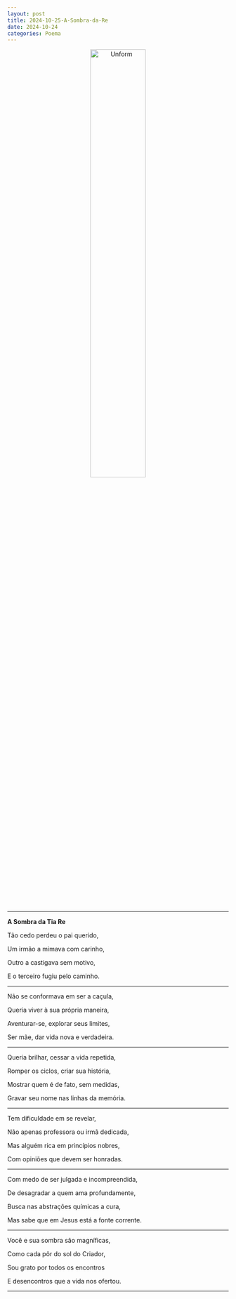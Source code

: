 ```yaml
---
layout: post
title: 2024-10-25-A-Sombra-da-Re
date: 2024-10-24
categories: Poema
---
```


<p align="center">
<img src="{{ site.baseurl }}/images/2024-10-25-A-Sombra-da-Re.webp" 
height="50%" width="50%" alt="Unform" />
</p>  


---

**A Sombra da Tia Re**

Tão cedo perdeu o pai querido,  

Um irmão a mimava com carinho,  

Outro a castigava sem motivo,  

E o terceiro fugiu pelo caminho.

---

Não se conformava em ser a caçula,  

Queria viver à sua própria maneira,  

Aventurar-se, explorar seus limites,  

Ser mãe, dar vida nova e verdadeira.

---

Queria brilhar, cessar a vida repetida,  

Romper os ciclos, criar sua história,  

Mostrar quem é de fato, sem medidas,  

Gravar seu nome nas linhas da memória.

---

Tem dificuldade em se revelar,  

Não apenas professora ou irmã dedicada,  

Mas alguém rica em princípios nobres,  

Com opiniões que devem ser honradas.

---

Com medo de ser julgada e incompreendida,  

De desagradar a quem ama profundamente,  

Busca nas abstrações químicas a cura,  

Mas sabe que em Jesus está a fonte corrente.

---

Você e sua sombra são magníficas,  

Como cada pôr do sol do Criador,  

Sou grato por todos os encontros  

E desencontros que a vida nos ofertou.

---